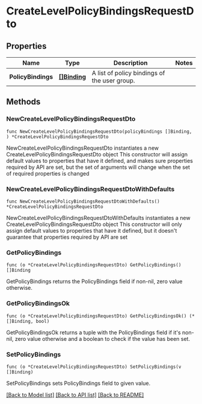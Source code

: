 # CreateLevelPolicyBindingsRequestDto

## Properties

Name | Type | Description | Notes
------------ | ------------- | ------------- | -------------
**PolicyBindings** | [**[]Binding**](Binding.md) | A list of policy bindings of the user group. | 

## Methods

### NewCreateLevelPolicyBindingsRequestDto

`func NewCreateLevelPolicyBindingsRequestDto(policyBindings []Binding, ) *CreateLevelPolicyBindingsRequestDto`

NewCreateLevelPolicyBindingsRequestDto instantiates a new CreateLevelPolicyBindingsRequestDto object
This constructor will assign default values to properties that have it defined,
and makes sure properties required by API are set, but the set of arguments
will change when the set of required properties is changed

### NewCreateLevelPolicyBindingsRequestDtoWithDefaults

`func NewCreateLevelPolicyBindingsRequestDtoWithDefaults() *CreateLevelPolicyBindingsRequestDto`

NewCreateLevelPolicyBindingsRequestDtoWithDefaults instantiates a new CreateLevelPolicyBindingsRequestDto object
This constructor will only assign default values to properties that have it defined,
but it doesn't guarantee that properties required by API are set

### GetPolicyBindings

`func (o *CreateLevelPolicyBindingsRequestDto) GetPolicyBindings() []Binding`

GetPolicyBindings returns the PolicyBindings field if non-nil, zero value otherwise.

### GetPolicyBindingsOk

`func (o *CreateLevelPolicyBindingsRequestDto) GetPolicyBindingsOk() (*[]Binding, bool)`

GetPolicyBindingsOk returns a tuple with the PolicyBindings field if it's non-nil, zero value otherwise
and a boolean to check if the value has been set.

### SetPolicyBindings

`func (o *CreateLevelPolicyBindingsRequestDto) SetPolicyBindings(v []Binding)`

SetPolicyBindings sets PolicyBindings field to given value.



[[Back to Model list]](../README.md#documentation-for-models) [[Back to API list]](../README.md#documentation-for-api-endpoints) [[Back to README]](../README.md)


